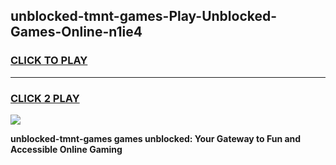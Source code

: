 
## unblocked-tmnt-games-Play-Unblocked-Games-Online-n1ie4
<h3>
<a href="https://premium76.site?title=unblocked-tmnt-games&ref=25A">CLICK TO PLAY</a></h3>
<hr>

<h3>
<a href="https://premium76.site?title=unblocked-tmnt-games&ref=25A">CLICK 2 PLAY</a>
  
</h3>

<a href="https://premium76.site?title=unblocked-tmnt-games&ref=25A"><img src="https://clearcache.store/games.png"></a>


**unblocked-tmnt-games games unblocked: Your Gateway to Fun and Accessible Online Gaming**
